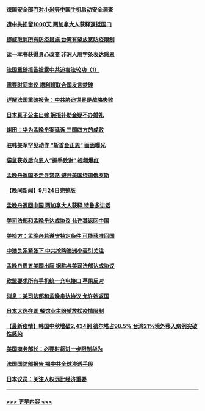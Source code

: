 #### [德国安全部门对小米等中国手机启动安全调查](../pages/prog202/a103226985.md?t=09260101) 
#### [遭中共扣留1000天  两加拿大人获释返抵国门](../pages/prog202/a103226980.md?t=09260101) 
#### [挪威取消所有防疫措施 台湾有望放宽防疫限制](../pages/prog202/a103226956.md?t=09260101) 
#### [读一本书获得身心改变 非洲人用字条表达感恩](../pages/prog202/a103226766.md?t=09260101) 
#### [法国重磅报告披露中共迫害法轮功（1）](../pages/prog202/a103226900.md?t=09260101) 
#### [需要时间审议 塔利班联合国发言梦碎](../pages/prog202/a103226849.md?t=09260101) 
#### [详解法国重磅报告：中共胁迫世界是战略失败](../pages/prog202/a103226372.md?t=09260101) 
#### [日本真子公主出嫁 婉拒补助金疑不办婚礼](../pages/prog202/a103226752.md?t=09260101) 
#### [谢田：华为孟晚舟案延诉 三国四方的成败](../pages/prog202/a103226749.md?t=09260101) 
#### [驻韩美军罕见动作 “斩首金正恩” 画面曝光](../pages/prog202/a103226719.md?t=09260101) 
#### [袋鼠获救后向恩人“握手致谢” 视频爆红](../pages/prog202/a103226671.md?t=09260101) 
#### [孟晚舟返国不走寻常路 避开美国绕道俄罗斯](../pages/prog202/a103226668.md?t=09260101) 
#### [【晚间新闻】9月24日完整版](../pages/prog202/a103226526.md?t=09260101) 
#### [孟晚舟返回中国 两加拿大人获释 特鲁多讲话](../pages/prog202/a103226482.md?t=09260101) 
#### [美司法部和孟晚舟达成协议 允许其返回中国](../pages/prog202/a103226364.md?t=09260101) 
#### [美检方：孟晚舟若遵守特定条件 可能获准回国](../pages/prog202/a103226259.md?t=09260101) 
#### [中澳关系紧张下 中共抢购澳洲小麦引关注](../pages/prog202/a103226305.md?t=09260101) 
#### [孟晚舟周五美国出庭 据称与美司法部达成协议](../pages/prog202/a103226155.md?t=09260101) 
#### [欧盟要求所有手机统一充电接口 苹果反对](../pages/prog202/a103226002.md?t=09260101) 
#### [消息：美司法部和孟晚舟达协议 允许她返国](../pages/prog202/a103226126.md?t=09260101) 
#### [日本大选在即 餐馆业主盼望放松疫情限制](../pages/prog202/a103226100.md?t=09260101) 
#### [【最新疫情】韩国中秋增破2,434例 德尔塔占98.5% 台湾21%境外移入病例突破性感染](../pages/prog202/a103226109.md?t=09260101) 
#### [美国商务部长：必要时将进一步限制华为](../pages/prog202/a103226083.md?t=09260101) 
#### [法国国防部报告 揭中共全球渗透手段](../pages/prog202/a103226053.md?t=09260101) 
#### [日本议员：关注人权远比经济重要](../pages/prog202/a103226051.md?t=09260101) 

----
#### [ >>> 更早内容 <<< ](../indexes/prog202-earlier.md)
